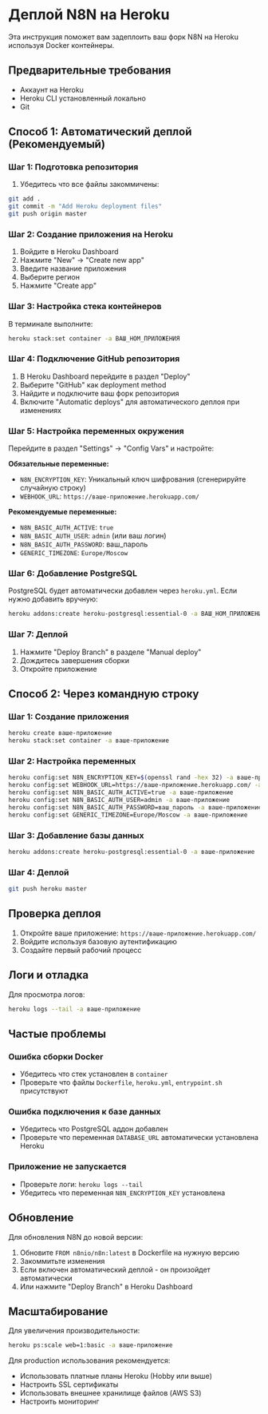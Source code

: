 # Деплой N8N на Heroku

Эта инструкция поможет вам задеплоить ваш форк N8N на Heroku используя Docker контейнеры.

## Предварительные требования

- Аккаунт на Heroku
- Heroku CLI установленный локально
- Git

## Способ 1: Автоматический деплой (Рекомендуемый)

### Шаг 1: Подготовка репозитория

1. Убедитесь что все файлы закоммичены:
```bash
git add .
git commit -m "Add Heroku deployment files"
git push origin master
```

### Шаг 2: Создание приложения на Heroku

1. Войдите в Heroku Dashboard
2. Нажмите "New" -> "Create new app"
3. Введите название приложения
4. Выберите регион
5. Нажмите "Create app"

### Шаг 3: Настройка стека контейнеров

В терминале выполните:
```bash
heroku stack:set container -a ВАШ_НОМ_ПРИЛОЖЕНИЯ
```

### Шаг 4: Подключение GitHub репозитория

1. В Heroku Dashboard перейдите в раздел "Deploy"
2. Выберите "GitHub" как deployment method
3. Найдите и подключите ваш форк репозитория
4. Включите "Automatic deploys" для автоматического деплоя при изменениях

### Шаг 5: Настройка переменных окружения

Перейдите в раздел "Settings" -> "Config Vars" и настройте:

**Обязательные переменные:**
- `N8N_ENCRYPTION_KEY`: Уникальный ключ шифрования (сгенерируйте случайную строку)
- `WEBHOOK_URL`: `https://ваше-приложение.herokuapp.com/`

**Рекомендуемые переменные:**
- `N8N_BASIC_AUTH_ACTIVE`: `true`
- `N8N_BASIC_AUTH_USER`: `admin` (или ваш логин)
- `N8N_BASIC_AUTH_PASSWORD`: ваш_пароль
- `GENERIC_TIMEZONE`: `Europe/Moscow`

### Шаг 6: Добавление PostgreSQL

PostgreSQL будет автоматически добавлен через `heroku.yml`. Если нужно добавить вручную:
```bash
heroku addons:create heroku-postgresql:essential-0 -a ВАШ_НОМ_ПРИЛОЖЕНИЯ
```

### Шаг 7: Деплой

1. Нажмите "Deploy Branch" в разделе "Manual deploy"
2. Дождитесь завершения сборки
3. Откройте приложение

## Способ 2: Через командную строку

### Шаг 1: Создание приложения
```bash
heroku create ваше-приложение
heroku stack:set container -a ваше-приложение
```

### Шаг 2: Настройка переменных
```bash
heroku config:set N8N_ENCRYPTION_KEY=$(openssl rand -hex 32) -a ваше-приложение
heroku config:set WEBHOOK_URL=https://ваше-приложение.herokuapp.com/ -a ваше-приложение
heroku config:set N8N_BASIC_AUTH_ACTIVE=true -a ваше-приложение
heroku config:set N8N_BASIC_AUTH_USER=admin -a ваше-приложение
heroku config:set N8N_BASIC_AUTH_PASSWORD=ваш_пароль -a ваше-приложение
heroku config:set GENERIC_TIMEZONE=Europe/Moscow -a ваше-приложение
```

### Шаг 3: Добавление базы данных
```bash
heroku addons:create heroku-postgresql:essential-0 -a ваше-приложение
```

### Шаг 4: Деплой
```bash
git push heroku master
```

## Проверка деплоя

1. Откройте ваше приложение: `https://ваше-приложение.herokuapp.com/`
2. Войдите используя базовую аутентификацию
3. Создайте первый рабочий процесс

## Логи и отладка

Для просмотра логов:
```bash
heroku logs --tail -a ваше-приложение
```

## Частые проблемы

### Ошибка сборки Docker
- Убедитесь что стек установлен в `container`
- Проверьте что файлы `Dockerfile`, `heroku.yml`, `entrypoint.sh` присутствуют

### Ошибка подключения к базе данных
- Убедитесь что PostgreSQL аддон добавлен
- Проверьте что переменная `DATABASE_URL` автоматически установлена Heroku

### Приложение не запускается
- Проверьте логи: `heroku logs --tail`
- Убедитесь что переменная `N8N_ENCRYPTION_KEY` установлена

## Обновление

Для обновления N8N до новой версии:
1. Обновите `FROM n8nio/n8n:latest` в Dockerfile на нужную версию
2. Закоммитьте изменения
3. Если включен автоматический деплой - он произойдет автоматически
4. Или нажмите "Deploy Branch" в Heroku Dashboard

## Масштабирование

Для увеличения производительности:
```bash
heroku ps:scale web=1:basic -a ваше-приложение
```

Для production использования рекомендуется:
- Использовать платные планы Heroku (Hobby или выше)
- Настроить SSL сертификаты
- Использовать внешнее хранилище файлов (AWS S3)
- Настроить мониторинг 